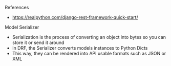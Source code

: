References
- https://realpython.com/django-rest-framework-quick-start/

Model Serializer
- Serialization is the process of converting an object into bytes so you can
	store it or send it around
- in DRF, the Serializer converts models instances to Python Dicts
-	This way, they can be rendered into API usable formats such as JSON or XML
